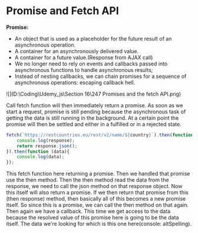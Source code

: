 # Promise and Fetch API

**Promise:**

* An object that is used as a placeholder for the future result of an asynchronous operation.
* A container for an asynchronously delivered value.
* A container for a future value.(Response from AJAX call)
* We no longer need to rely on events and callbacks passed into asynchronous functions to handle asynchronous results;
* Instead of nesting callbacks, we can chain promises for a sequence of asynchronous operations: escaping callback hell.

![](D:\Coding\Udemy_js\Section 16\247 Promises and the fetch API.png)



Call fetch function will then immediately return a promise. As soon as we start a request, promise is still pending because the asynchronous task of getting the data is still running in the background. At a certain point the promise will then be settled and either in a fulfilled or in a rejected state.



```javascript
fetch(`https://restcountries.eu/rest/v2/name/${country}`).then(function (response){
    console.log(response);
    return response.json();
}).then(function (data){
    console.log(data);
});
```

This fetch function here returning a promise. Then we handled that promise use the then method. Then the then method read the data from the response, we need to call the json method on that response object. Now this itself will also return a promise. If we then return that promise from this (then response) method, then basically all of this becomes a new promise itself. So since this is a promise, we can call the then method on that again. Then again we have a callback. This time we get access to the data because the resolved value of this promise here is going to be the data itself. The data we're looking for which is this one here(console: altSpelling).
